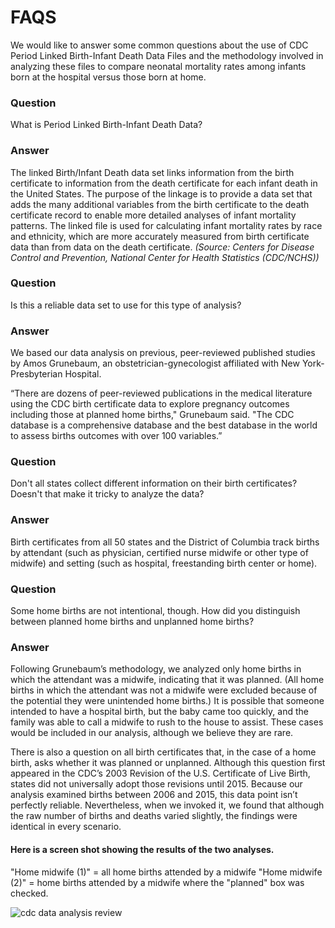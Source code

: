 # FAQS

We would like to answer some common questions about the use of CDC Period Linked Birth-Infant Death Data Files and the methodology involved in analyzing these files to compare neonatal mortality rates among infants born at the hospital versus those born at home.

### Question
What is Period Linked Birth-Infant Death Data?

### Answer
The linked Birth/Infant Death data set links information from the birth certificate to information from the death certificate for each infant death in the United States. The purpose of the linkage is to provide a data set that adds the many additional variables from the birth certificate to the death certificate record to enable more detailed analyses of infant mortality patterns. The linked file is used for calculating infant mortality rates by race and ethnicity, which are more accurately measured from birth certificate data than from data on the death certificate. *(Source: Centers for Disease Control and Prevention, National Center for Health Statistics (CDC/NCHS))*

### Question
Is this a reliable data set to use for this type of analysis?

### Answer
We based our data analysis on previous, peer-reviewed published studies by Amos Grunebaum, an obstetrician-gynecologist affiliated with New York-Presbyterian Hospital. 

“There are dozens of peer-reviewed publications in the medical literature using the CDC birth certificate data to explore pregnancy outcomes including those at planned home births," Grunebaum said. "The CDC database is a comprehensive database and the best database in the world to assess births outcomes with over 100 variables.”

### Question
Don't all states collect different information on their birth certificates? Doesn't that make it tricky to analyze the data?

### Answer
Birth certificates from all 50 states and the District of Columbia track births by attendant (such as physician, certified nurse midwife or other type of midwife) and setting (such as hospital, freestanding birth center or home).

### Question
Some home births are not intentional, though. How did you distinguish between planned home births and unplanned home births? 

### Answer
Following Grunebaum’s methodology, we analyzed only home births in which the attendant was a midwife, indicating that it was planned. (All home births in which the attendant was not a midwife were excluded because of the potential they were unintended home births.) It is possible that someone intended to have a hospital birth, but the baby came too quickly, and the family was able to call a midwife to rush to the house to assist. These cases would be included in our analysis, although we believe they are rare.

There is also a question on all birth certificates that, in the case of a home birth, asks whether it was planned or unplanned. Although this question first appeared in the CDC’s 2003 Revision of the U.S. Certificate of Live Birth, states did not universally adopt those revisions until 2015. Because our analysis examined births between 2006 and 2015, this data point isn’t perfectly reliable. Nevertheless, when we invoked it, we found that although the raw number of births and deaths varied slightly, the findings were identical in every scenario.

#### Here is a screen shot showing the results of the two analyses.
"Home midwife (1)" = all home births attended by a midwife
"Home midwife (2)" = home births attended by a midwife where the "planned" box was checked.

![cdc data analysis review](https://user-images.githubusercontent.com/13999863/50015886-b237a000-ff95-11e8-9132-424f445bd0b8.JPG)



